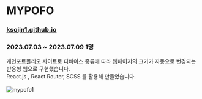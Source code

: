 # MYPOFO
### [ksojin1.github.io](https://ksojin1.github.io/)
### 2023.07.03 ~ 2023.07.09 1명
개인포트폴리오 사이트로 디바이스 종류에 따라 웹페이지의 크기가 자동으로 변경되는 반응형 웹으로 구현했습니다.
<br/>
React.js , React Router, SCSS 를 활용해 만들었습니다.
<br/><br/>
![mypofo1](https://github.com/ksojin1/pf_project/assets/109198812/06a5680b-ae35-4699-9881-a7dcac705b13)
